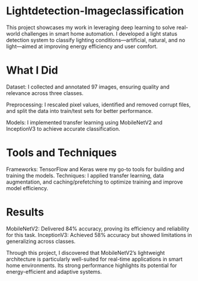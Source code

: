 # Lightdetection-Imageclassification
This project showcases my work in leveraging deep learning to solve real-world challenges in smart home automation. I developed a light status detection system to classify lighting conditions—artificial, natural, and no light—aimed at improving energy efficiency and user comfort.

# What I Did

Dataset: I collected and annotated 97 images, ensuring quality and relevance across three classes.

Preprocessing: I rescaled pixel values, identified and removed corrupt files, and split the data into train/test sets for better performance.

Models: I implemented transfer learning using MobileNetV2 and InceptionV3 to achieve accurate classification.

# Tools and Techniques

Frameworks: TensorFlow and Keras were my go-to tools for building and training the models.
Techniques: I applied transfer learning, data augmentation, and caching/prefetching to optimize training and improve model efficiency.

# Results
MobileNetV2: Delivered 84% accuracy, proving its efficiency and reliability for this task.
InceptionV3: Achieved 58% accuracy but showed limitations in generalizing across classes.

Through this project, I discovered that MobileNetV2’s lightweight architecture is particularly well-suited for real-time applications in smart home environments. Its strong performance highlights its potential for energy-efficient and adaptive systems.
